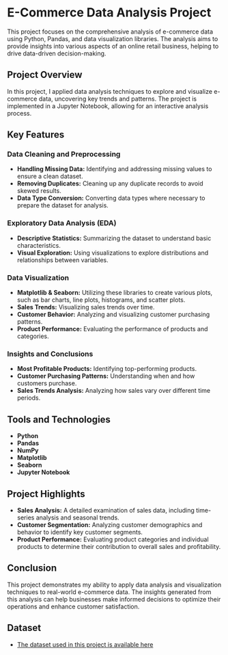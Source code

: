 # E-Commerce Data Analysis Project

This project focuses on the comprehensive analysis of e-commerce data using Python, Pandas, and data visualization libraries. The analysis aims to provide insights into various aspects of an online retail business, helping to drive data-driven decision-making.

## Project Overview

In this project, I applied data analysis techniques to explore and visualize e-commerce data, uncovering key trends and patterns. The project is implemented in a Jupyter Notebook, allowing for an interactive analysis process.

## Key Features

### Data Cleaning and Preprocessing
- **Handling Missing Data:** Identifying and addressing missing values to ensure a clean dataset.
- **Removing Duplicates:** Cleaning up any duplicate records to avoid skewed results.
- **Data Type Conversion:** Converting data types where necessary to prepare the dataset for analysis.

### Exploratory Data Analysis (EDA)
- **Descriptive Statistics:** Summarizing the dataset to understand basic characteristics.
- **Visual Exploration:** Using visualizations to explore distributions and relationships between variables.

### Data Visualization
- **Matplotlib & Seaborn:** Utilizing these libraries to create various plots, such as bar charts, line plots, histograms, and scatter plots.
- **Sales Trends:** Visualizing sales trends over time.
- **Customer Behavior:** Analyzing and visualizing customer purchasing patterns.
- **Product Performance:** Evaluating the performance of products and categories.

### Insights and Conclusions
- **Most Profitable Products:** Identifying top-performing products.
- **Customer Purchasing Patterns:** Understanding when and how customers purchase.
- **Sales Trends Analysis:** Analyzing how sales vary over different time periods.

## Tools and Technologies
- **Python**
- **Pandas**
- **NumPy**
- **Matplotlib**
- **Seaborn**
- **Jupyter Notebook**

## Project Highlights
- **Sales Analysis:** A detailed examination of sales data, including time-series analysis and seasonal trends.
- **Customer Segmentation:** Analyzing customer demographics and behavior to identify key customer segments.
- **Product Performance:** Evaluating product categories and individual products to determine their contribution to overall sales and profitability.

## Conclusion
This project demonstrates my ability to apply data analysis and visualization techniques to real-world e-commerce data. The insights generated from this analysis can help businesses make informed decisions to optimize their operations and enhance customer satisfaction.

## Dataset
- [The dataset used in this project is available here](https://drive.google.com/file/d/1ltFLuNphgFU36dkxisnuEY6K12mul0bC/view?usp=sharing)
